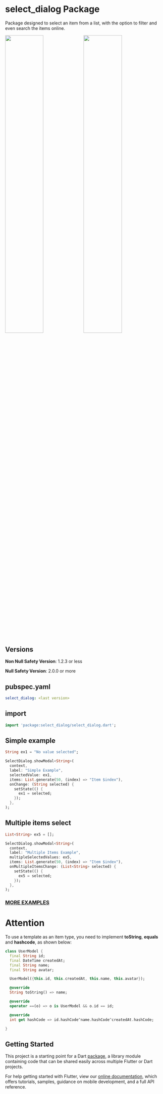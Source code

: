 # select_dialog Package

Package designed to select an item from a list, with the option to filter and even search the items online.

<img src="https://user-images.githubusercontent.com/16373553/94357714-95d4fc80-0071-11eb-8b99-9cff034a1ece.png" width="49.5%" /> <img src="https://user-images.githubusercontent.com/16373553/94357674-4098eb00-0071-11eb-8985-45edf99b9812.png" width="49.5%" />

<!-- Fake change -->

## Versions
**Non Null Safety Version**: 1.2.3 or less

**Null Safety Version**: 2.0.0 or more

## pubspec.yaml
```yaml
select_dialog: <last version>
```

## import
```dart
import 'package:select_dialog/select_dialog.dart';
```

## Simple example
```dart
String ex1 = "No value selected";

SelectDialog.showModal<String>(
  context,
  label: "Simple Example",
  selectedValue: ex1,
  items: List.generate(50, (index) => "Item $index"),
  onChange: (String selected) {
    setState(() {
      ex1 = selected;
    });
  },
);
```

## Multiple items select
```dart
List<String> ex5 = [];

SelectDialog.showModal<String>(
  context,
  label: "Multiple Items Example",
  multipleSelectedValues: ex5,
  items: List.generate(50, (index) => "Item $index"),
  onMultipleItemsChange: (List<String> selected) {
    setState(() {
      ex5 = selected;
    });
  },
); 
```

### [MORE EXAMPLES](https://github.com/davidsdearaujo/select_dialog/tree/master/example)


# Attention
To use a template as an item type, you need to implement **toString**, **equals** and **hashcode**, as shown below:

```dart
class UserModel {
  final String id;
  final DateTime createdAt;
  final String name;
  final String avatar;

  UserModel({this.id, this.createdAt, this.name, this.avatar});

  @override
  String toString() => name;

  @override
  operator ==(o) => o is UserModel && o.id == id;

  @override
  int get hashCode => id.hashCode^name.hashCode^createdAt.hashCode;

}
```


## Getting Started

This project is a starting point for a Dart
[package](https://flutter.dev/developing-packages/),
a library module containing code that can be shared easily across
multiple Flutter or Dart projects.

For help getting started with Flutter, view our 
[online documentation](https://flutter.dev/docs), which offers tutorials, 
samples, guidance on mobile development, and a full API reference.
